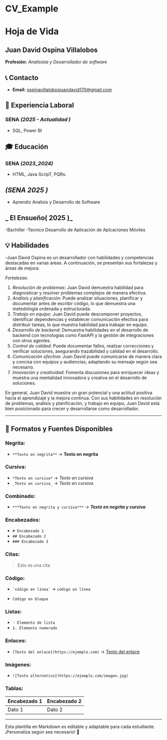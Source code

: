 # CV_Example
# Hoja de Vida

## Juan David Ospina Villalobos
**Profesión:** _Analisista y Desarrollador de software_

## 📞 Contacto
- **Email:** [ospinavillalobosjuandavid170@gmail.com](ospinavillalobosjuandavid170@gmail.com)


## 🏢 Experiencia Laboral
### **SENA** _(2025 - Actualidad  )_
- SQL, Power BI
  

## 🎓 Educación
### **SENA** _(2023_2024)_
- HTML, Java ScripT, PQRs.
## _(SENA 2025 )_
- Aprendiz Analisis y Desarrollo de Software
## _ El Ensueño( 2025 )_
-Bachiller
-Tecnico Desarrollo de Aplicación de Aplcaciones Móviles
## 💡 Habilidades
-Juan David Ospina es un desarrollador con habilidades y competencias destacadas en varias áreas. A continuación, se presentan sus fortalezas y áreas de mejora:

*Fortalezas:*

1. *Resolución de problemas*: Juan David demuestra habilidad para diagnosticar y resolver problemas complejos de manera efectiva.
2. *Análisis y planificación*: Puede analizar situaciones, planificar y documentar antes de escribir código, lo que demuestra una metodología ordenada y estructurada.
3. *Trabajo en equipo*: Juan David puede descomponer proyectos, identificar dependencias y establecer comunicación efectiva para distribuir tareas, lo que muestra habilidad para trabajar en equipo.
4. *Desarrollo de backend*: Demuestra habilidades en el desarrollo de backend con tecnologías como FastAPI y la gestión de integraciones con otros agentes.
5. *Control de calidad*: Puede documentar fallos, realizar correcciones y verificar soluciones, asegurando trazabilidad y calidad en el desarrollo.
6. *Comunicación efectiva*: Juan David puede comunicarse de manera clara y concisa con equipos y audiencias, adaptando su mensaje según sea necesario.
7. *Innovación y creatividad*: Fomenta discusiones para enriquecer ideas y muestra una mentalidad innovadora y creativa en el desarrollo de soluciones.


En general, Juan David muestra un gran potencial y una actitud positiva hacia el aprendizaje y la mejora continua. Con sus habilidades en resolución de problemas, análisis y planificación, y trabajo en equipo, Juan David está bien posicionado para crecer y desarrollarse como desarrollador.

---

## 🎨 Formatos y Fuentes Disponibles

### **Negrita:**
- `**Texto en negrita**` → **Texto en negrita**

### **Cursiva:**
- `*Texto en cursiva*` → *Texto en cursiva*
- `_Texto en cursiva_` → _Texto en cursiva_

### **Combinado:**
- `***Texto en negrita y cursiva***` → ***Texto en negrita y cursiva***

### **Encabezados:**
- `# Encabezado 1`
- `## Encabezado 2`
- `### Encabezado 3`

### **Citas:**
> Esto es una cita

### **Código:**
- `` `código en línea` `` → `código en línea`
- ```
  Código en bloque
  ```

### **Listas:**
- `- Elemento de lista`
- `1. Elemento numerado`

### **Enlaces:**
- `[Texto del enlace](https://ejemplo.com)` → [Texto del enlace](https://ejemplo.com)

### **Imágenes:**
- `![Texto alternativo](https://ejemplo.com/imagen.jpg)`

### **Tablas:**
| Encabezado 1 | Encabezado 2 |
|-------------|-------------|
| Dato 1     | Dato 2      |

---

Esta plantilla en Markdown es editable y adaptable para cada estudiante. ¡Personaliza según sea necesario! 🎯

